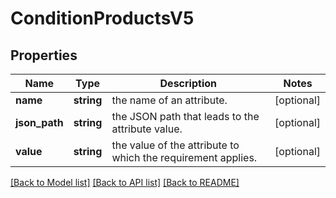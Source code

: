 # ConditionProductsV5

## Properties
Name | Type | Description | Notes
------------ | ------------- | ------------- | -------------
**name** | **string** | the name of an attribute. | [optional] 
**json_path** | **string** | the JSON path that leads to the attribute value. | [optional] 
**value** | **string** | the value of the attribute to which the requirement applies. | [optional] 

[[Back to Model list]](../../README.md#documentation-for-models) [[Back to API list]](../../README.md#documentation-for-api-endpoints) [[Back to README]](../../README.md)

